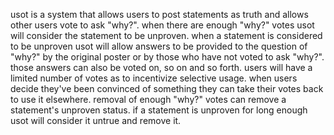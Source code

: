 usot is a system that allows users to post statements as truth and allows other users vote to ask "why?". when there are enough "why?" votes usot will consider the statement to be unproven. when a statement is considered to be unproven usot will allow answers to be provided to the question of "why?" by the original poster or by those who have not voted to ask "why?". those answers can also be voted on, so on and so forth. users will have a limited number of votes as to incentivize selective usage. when users decide they've been convinced of something they can take their votes back to use it elsewhere. removal of enough "why?" votes can remove a statement's unproven status. if a statement is unproven for long enough usot will consider it untrue and remove it.